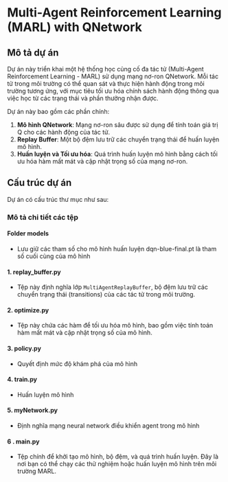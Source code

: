 # Multi-Agent Reinforcement Learning (MARL) with QNetwork

## Mô tả dự án

Dự án này triển khai một hệ thống học củng cố đa tác tử (Multi-Agent Reinforcement Learning - MARL) sử dụng mạng nơ-ron QNetwork. Mỗi tác tử trong môi trường có thể quan sát và thực hiện hành động trong môi trường tương ứng, với mục tiêu tối ưu hóa chính sách hành động thông qua việc học từ các trạng thái và phần thưởng nhận được.

Dự án này bao gồm các phần chính:
1. **Mô hình QNetwork**: Mạng nơ-ron sâu được sử dụng để tính toán giá trị Q cho các hành động của tác tử.
2. **Replay Buffer**: Một bộ đệm lưu trữ các chuyển trạng thái để huấn luyện mô hình.
3. **Huấn luyện và Tối ưu hóa**: Quá trình huấn luyện mô hình bằng cách tối ưu hóa hàm mất mát và cập nhật trọng số của mạng nơ-ron.

## Cấu trúc dự án

Dự án có cấu trúc thư mục như sau:

### Mô tả chi tiết các tệp
#### Folder models
  - Lưu giữ các tham số cho mô hình huấn luyện dqn-blue-final.pt là tham số cuối cùng của mô hình
#### 1. **replay_buffer.py**
   - Tệp này định nghĩa lớp `MultiAgentReplayBuffer`, bộ đệm lưu trữ các chuyển trạng thái (transitions) của các tác tử trong môi trường.
#### 2. **optimize.py**
   - Tệp này chứa các hàm để tối ưu hóa mô hình, bao gồm việc tính toán hàm mất mát và cập nhật trọng số của mô hình.
#### 3. **policy.py**
   - Quyết định mức độ khám phá của mô hình
#### 4. **train.py**
   - Huấn luyện mô hình
#### 5. **myNetwork.py**
   - Định nghĩa mạng neural network điều khiển agent trong mô hình
#### 6 . **main.py**
   - Tệp chính để khởi tạo mô hình, bộ đệm, và quá trình huấn luyện. Đây là nơi bạn có thể chạy các thử nghiệm hoặc huấn luyện mô hình trên môi trường MARL.

